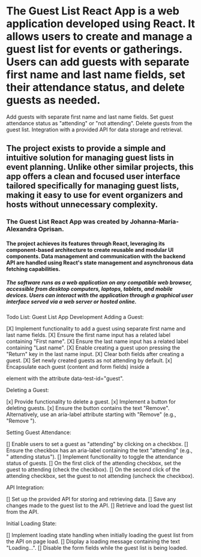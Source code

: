 # The Guest List React App is a web application developed using React. It allows users to create and manage a guest list for events or gatherings. Users can add guests with separate first name and last name fields, set their attendance status, and delete guests as needed.

Add guests with separate first name and last name fields.
Set guest attendance status as "attending" or "not attending".
Delete guests from the guest list.
Integration with a provided API for data storage and retrieval.

## The project exists to provide a simple and intuitive solution for managing guest lists in event planning. Unlike other similar projects, this app offers a clean and focused user interface tailored specifically for managing guest lists, making it easy to use for event organizers and hosts without unnecessary complexity.

### The Guest List React App was created by Johanna-Maria-Alexandra Oprisan.

#### The project achieves its features through React, leveraging its component-based architecture to create reusable and modular UI components. Data management and communication with the backend API are handled using React's state management and asynchronous data fetching capabilities.

##### The software runs as a web application on any compatible web browser, accessible from desktop computers, laptops, tablets, and mobile devices. Users can interact with the application through a graphical user interface served via a web server or hosted online.

Todo List: Guest List App Development
Adding a Guest:

[X] Implement functionality to add a guest using separate first name and last name fields.
[X] Ensure the first name input has a related label containing "First name".
[X] Ensure the last name input has a related label containing "Last name".
[X] Enable creating a guest upon pressing the "Return" key in the last name input.
[X] Clear both fields after creating a guest.
[X] Set newly created guests as not attending by default.
[x] Encapsulate each guest (content and form fields) inside a <div> element with the attribute data-test-id="guest".

Deleting a Guest:

[x] Provide functionality to delete a guest.
[x] Implement a button for deleting guests.
[x] Ensure the button contains the text "Remove".
Alternatively, use an aria-label attribute starting with "Remove" (e.g., "Remove <first name> <last name>").

Setting Guest Attendance:

[] Enable users to set a guest as "attending" by clicking on a checkbox.
[] Ensure the checkbox has an aria-label containing the text "attending" (e.g., "<first name> <last name> attending status").
[] Implement functionality to toggle the attendance status of guests.
[] On the first click of the attending checkbox, set the guest to attending (check the checkbox).
[] On the second click of the attending checkbox, set the guest to not attending (uncheck the checkbox).

API Integration:

[] Set up the provided API for storing and retrieving data.
[] Save any changes made to the guest list to the API.
[] Retrieve and load the guest list from the API.

Initial Loading State:

[] Implement loading state handling when initially loading the guest list from the API on page load.
[] Display a loading message containing the text "Loading...".
[] Disable the form fields while the guest list is being loaded.
